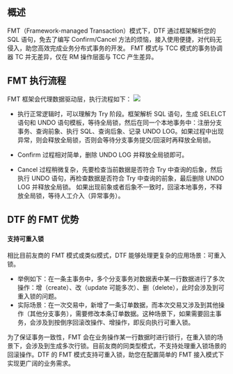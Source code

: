 ﻿## 概述
FMT（Framework-managed Transaction）模式下，DTF 通过框架解析您的 SQL 语句，免去了编写 Confirm/Cancel 方法的烦恼，接入使用便捷，对代码无侵入，助您高效完成业务分布式事务的开发。
FMT 模式与 TCC 模式的事务协调器 TC 并无差异，仅在 RM 操作层面与 TCC 产生差异。

## FMT 执行流程
FMT 框架会代理数据驱动层，执行流程如下：
![](https://main.qcloudimg.com/raw/ebdbb7083d1f3f4038abc029c7c6c7a6.png)
- 执行正常逻辑时，可以理解为 Try 阶段。框架解析 SQL 语句，生成 SELELCT 语句和 UNDO 语句模板，等待全局锁，然后在同一个本地事务中：注册分支事务、查询前象、执行 SQL、查询后象、记录 UNDO LOG。如果过程中出现异常，则会释放全局锁，否则会等待分支事务提交/回滚时再释放全局锁。

- Confirm 过程相对简单，删除 UNDO LOG 并释放全局锁即可。

- Cancel 过程稍微复杂，先要检查当前数据是否符合 Try 中查询的后象，然后执行 UNDO 语句，再检查数据是否符合 Try 中查询的前象，最后删除 UNDO LOG 并释放全局锁。
如果出现前象或者后象不一致时，回滚本地事务，不释放全局锁，等待人工介入（异常事务）。

## DTF 的 FMT 优势
#### 支持可重入锁
相比目前友商的 FMT 模式或类似模式，DTF 能够处理更复杂的应用场景：可重入锁。
- 举例如下：在一条主事务中，多个分支事务对数据表中某一行数据进行了多次操作：增（create）、改（update 可能多次）、删（delete），此时会涉及到可重入锁的问题。
- 实际场景：在一次交易中，新增了一条订单数据，而本次交易又涉及到其他操作（其他分支事务），需要修改本条订单数据。这种场景下，如果需要回主事务，会涉及到按倒序回滚改操作、增操作，即反向执行可重入锁。

为了保证事务一致性，FMT 会在业务操作某一行数据时进行锁行，在重入锁的场景下，会涉及到生成多次行锁。目前友商的同类型模式，不支持处理重入锁场景的回滚操作。DTF 的 FMT 模式支持可重入锁，助您在配置简单的 FMT 接入模式下实现更广阔的业务需求。



